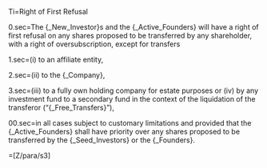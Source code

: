 Ti=Right of First Refusal

0.sec=The {_New_Investor}s and the {_Active_Founders} will have a right of first refusal on any shares proposed to be transferred by any shareholder, with a right of oversubscription, except for transfers 

1.sec=(i) to an affiliate entity, 

2.sec=(ii) to the {_Company}, 

3.sec=(iii) to a fully own holding company for estate purposes or (iv) by any investment fund to a secondary fund in the context of the liquidation of the transferor (“{_Free_Transfers}”), 

00.sec=in all cases subject to customary limitations and provided that the {_Active_Founders} shall have priority over any shares proposed to be transferred by the {_Seed_Investors} or the {_Founders}.

=[Z/para/s3]
